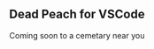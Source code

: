 <p align="center">
    <h2 align="center">Dead Peach for VSCode</h2>
</p>

<p align="center">Coming soon to a cemetary near you</p>

